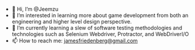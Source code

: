 - 👋 Hi, I’m @Jeemzu
- 👀 I’m interested in learning more about game development from both an engineering and higher level design perspective.
- 🌱 I’m currently learning a slew of software testing methodologies and technologies such as Selenium Webdriver, Protractor, and WebDriverI/O
- 📫 How to reach me:
      jamesfriedenberg@gmail.com
      

<!---
Jeemzu/Jeemzu is a ✨ special ✨ repository because its `README.md` (this file) appears on your GitHub profile.
You can click the Preview link to take a look at your changes.
--->
